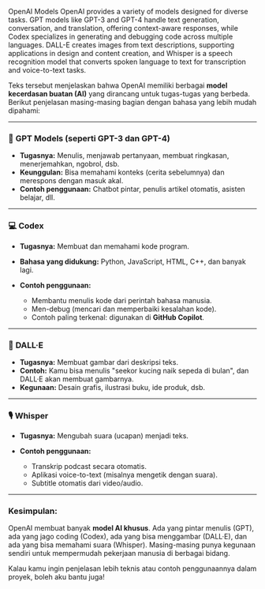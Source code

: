 OpenAI Models
OpenAI provides a variety of models designed for diverse tasks. GPT models like GPT-3 and GPT-4 handle text generation, conversation, and translation, offering context-aware responses, while Codex specializes in generating and debugging code across multiple languages. DALL-E creates images from text descriptions, supporting applications in design and content creation, and Whisper is a speech recognition model that converts spoken language to text for transcription and voice-to-text tasks.




Teks tersebut menjelaskan bahwa OpenAI memiliki berbagai **model kecerdasan buatan (AI)** yang dirancang untuk tugas-tugas yang berbeda. Berikut penjelasan masing-masing bagian dengan bahasa yang lebih mudah dipahami:

---

### 📘 **GPT Models (seperti GPT-3 dan GPT-4)**

* **Tugasnya:** Menulis, menjawab pertanyaan, membuat ringkasan, menerjemahkan, ngobrol, dsb.
* **Keunggulan:** Bisa memahami konteks (cerita sebelumnya) dan merespons dengan masuk akal.
* **Contoh penggunaan:** Chatbot pintar, penulis artikel otomatis, asisten belajar, dll.

---

### 💻 **Codex**

* **Tugasnya:** Membuat dan memahami kode program.
* **Bahasa yang didukung:** Python, JavaScript, HTML, C++, dan banyak lagi.
* **Contoh penggunaan:**

  * Membantu menulis kode dari perintah bahasa manusia.
  * Men-debug (mencari dan memperbaiki kesalahan kode).
  * Contoh paling terkenal: digunakan di **GitHub Copilot**.

---

### 🎨 **DALL·E**

* **Tugasnya:** Membuat gambar dari deskripsi teks.
* **Contoh:** Kamu bisa menulis "seekor kucing naik sepeda di bulan", dan DALL·E akan membuat gambarnya.
* **Kegunaan:** Desain grafis, ilustrasi buku, ide produk, dsb.

---

### 🎙 **Whisper**

* **Tugasnya:** Mengubah suara (ucapan) menjadi teks.
* **Contoh penggunaan:**

  * Transkrip podcast secara otomatis.
  * Aplikasi voice-to-text (misalnya mengetik dengan suara).
  * Subtitle otomatis dari video/audio.

---

### Kesimpulan:

OpenAI membuat banyak **model AI khusus**. Ada yang pintar menulis (GPT), ada yang jago coding (Codex), ada yang bisa menggambar (DALL·E), dan ada yang bisa memahami suara (Whisper). Masing-masing punya kegunaan sendiri untuk mempermudah pekerjaan manusia di berbagai bidang.

Kalau kamu ingin penjelasan lebih teknis atau contoh penggunaannya dalam proyek, boleh aku bantu juga!
